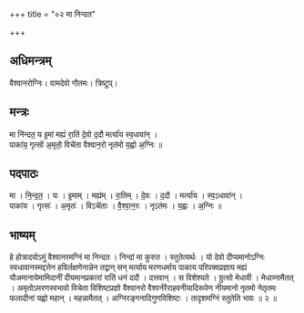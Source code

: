 +++
title = "०२ मा निन्दत"

+++
## अधिमन्त्रम्
वैश्वानरोग्निः। वामदेवो गौतमः। त्रिष्टुप्।

## मन्त्रः
मा नि॑न्दत॒ य इ॒मां मह्यं॑ रा॒तिं दे॒वो द॒दौ मर्त्या॑य स्व॒धावा॑न् ।  
पाका॑य॒ गृत्सो॑ अ॒मृतो॒ विचे॑ता वैश्वान॒रो नृत॑मो य॒ह्वो अ॒ग्निः ॥

## पदपाठः
मा । नि॒न्द॒त॒ । यः । इ॒माम् । मह्य॑म् । रा॒तिम् । दे॒वः । द॒दौ । मर्त्या॑य । स्व॒ऽधावा॑न् ।  
पाका॑य । गृत्सः॑ । अ॒मृतः॑ । विऽचे॑ताः । वै॒श्वा॒न॒रः । नृऽत॑मः । य॒ह्वः । अ॒ग्निः ॥

## भाष्यम्
हे होत्रादयोऽमुं वैश्वानरमग्निं मा निन्दत । निन्दां मा कुरुत । स्तुतेत्यर्थः । यो देवो दीप्यमानोऽग्निः स्वधावानस्मद्दत्तेन हविर्लक्षणेनान्नेन तद्वान् सन् मर्त्याय मरणधर्माय पाकाय परिपक्वप्रज्ञाय मह्यं यौअमानायेमामिदानीं दीयमानप्रकारां रातिं धनं ददौ । दत्तवान् । स विशेश्यते । ग्रुत्सो मेधावी । मेधाव्नामैतत् । अमृतोऽमरणस्वभावो विचेता विशिष्टप्रज्ञो वैश्वानरो वैश्वर्नरैराहवनीयादिरूपेण नीयमानो नृतमो नेतृतमः फलादीनां यह्वो महान् । महन्नामैतत् । अग्निरङ्गनादिगुणविशिष्टः । तादृशमग्निं स्तुतेति भावः ॥ २ ॥